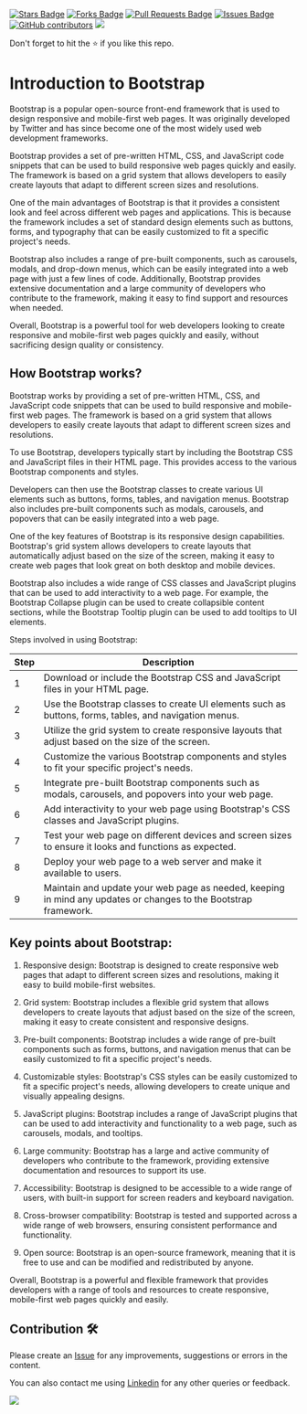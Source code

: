 <a href="https://github.com/drshahizan/learn-php/stargazers"><img src="https://img.shields.io/github/stars/drshahizan/learn-php" alt="Stars Badge"/></a>
<a href="https://github.com/drshahizan/learn-php/network/members"><img src="https://img.shields.io/github/forks/drshahizan/learn-php" alt="Forks Badge"/></a>
<a href="https://github.com/drshahizan/learn-php/pulls"><img src="https://img.shields.io/github/issues-pr/drshahizan/learn-php" alt="Pull Requests Badge"/></a>
<a href="https://github.com/drshahizan/learn-php/issues"><img src="https://img.shields.io/github/issues/drshahizan/learn-php" alt="Issues Badge"/></a>
<a href="https://github.com/drshahizan/learn-php/graphs/contributors"><img alt="GitHub contributors" src="https://img.shields.io/github/contributors/drshahizan/learn-php?color=2b9348"></a>
![](https://visitor-badge.glitch.me/badge?page_id=drshahizan/learn-php)

Don't forget to hit the :star: if you like this repo.

# Introduction to Bootstrap

Bootstrap is a popular open-source front-end framework that is used to design responsive and mobile-first web pages. It was originally developed by Twitter and has since become one of the most widely used web development frameworks. 

Bootstrap provides a set of pre-written HTML, CSS, and JavaScript code snippets that can be used to build responsive web pages quickly and easily. The framework is based on a grid system that allows developers to easily create layouts that adapt to different screen sizes and resolutions.

One of the main advantages of Bootstrap is that it provides a consistent look and feel across different web pages and applications. This is because the framework includes a set of standard design elements such as buttons, forms, and typography that can be easily customized to fit a specific project's needs.

Bootstrap also includes a range of pre-built components, such as carousels, modals, and drop-down menus, which can be easily integrated into a web page with just a few lines of code. Additionally, Bootstrap provides extensive documentation and a large community of developers who contribute to the framework, making it easy to find support and resources when needed.

Overall, Bootstrap is a powerful tool for web developers looking to create responsive and mobile-first web pages quickly and easily, without sacrificing design quality or consistency.

## How Bootstrap works?

Bootstrap works by providing a set of pre-written HTML, CSS, and JavaScript code snippets that can be used to build responsive and mobile-first web pages. The framework is based on a grid system that allows developers to easily create layouts that adapt to different screen sizes and resolutions.

To use Bootstrap, developers typically start by including the Bootstrap CSS and JavaScript files in their HTML page. This provides access to the various Bootstrap components and styles.

Developers can then use the Bootstrap classes to create various UI elements such as buttons, forms, tables, and navigation menus. Bootstrap also includes pre-built components such as modals, carousels, and popovers that can be easily integrated into a web page.

One of the key features of Bootstrap is its responsive design capabilities. Bootstrap's grid system allows developers to create layouts that automatically adjust based on the size of the screen, making it easy to create web pages that look great on both desktop and mobile devices.

Bootstrap also includes a wide range of CSS classes and JavaScript plugins that can be used to add interactivity to a web page. For example, the Bootstrap Collapse plugin can be used to create collapsible content sections, while the Bootstrap Tooltip plugin can be used to add tooltips to UI elements.

Steps involved in using Bootstrap:

| Step | Description |
| --- | --- |
| 1 | Download or include the Bootstrap CSS and JavaScript files in your HTML page. |
| 2 | Use the Bootstrap classes to create UI elements such as buttons, forms, tables, and navigation menus. |
| 3 | Utilize the grid system to create responsive layouts that adjust based on the size of the screen. |
| 4 | Customize the various Bootstrap components and styles to fit your specific project's needs. |
| 5 | Integrate pre-built Bootstrap components such as modals, carousels, and popovers into your web page. |
| 6 | Add interactivity to your web page using Bootstrap's CSS classes and JavaScript plugins. |
| 7 | Test your web page on different devices and screen sizes to ensure it looks and functions as expected. |
| 8 | Deploy your web page to a web server and make it available to users. |
| 9 | Maintain and update your web page as needed, keeping in mind any updates or changes to the Bootstrap framework. |

## Key points about Bootstrap:

1. Responsive design: Bootstrap is designed to create responsive web pages that adapt to different screen sizes and resolutions, making it easy to build mobile-first websites.

2. Grid system: Bootstrap includes a flexible grid system that allows developers to create layouts that adjust based on the size of the screen, making it easy to create consistent and responsive designs.

3. Pre-built components: Bootstrap includes a wide range of pre-built components such as forms, buttons, and navigation menus that can be easily customized to fit a specific project's needs.

4. Customizable styles: Bootstrap's CSS styles can be easily customized to fit a specific project's needs, allowing developers to create unique and visually appealing designs.

5. JavaScript plugins: Bootstrap includes a range of JavaScript plugins that can be used to add interactivity and functionality to a web page, such as carousels, modals, and tooltips.

6. Large community: Bootstrap has a large and active community of developers who contribute to the framework, providing extensive documentation and resources to support its use.

7. Accessibility: Bootstrap is designed to be accessible to a wide range of users, with built-in support for screen readers and keyboard navigation.

8. Cross-browser compatibility: Bootstrap is tested and supported across a wide range of web browsers, ensuring consistent performance and functionality.

9. Open source: Bootstrap is an open-source framework, meaning that it is free to use and can be modified and redistributed by anyone.

Overall, Bootstrap is a powerful and flexible framework that provides developers with a range of tools and resources to create responsive, mobile-first web pages quickly and easily.
## Contribution 🛠️
Please create an [Issue](https://github.com/drshahizan/learn-php/issues) for any improvements, suggestions or errors in the content.

You can also contact me using [Linkedin](https://www.linkedin.com/in/drshahizan/) for any other queries or feedback.

![](https://visitor-badge.glitch.me/badge?page_id=drshahizan)
